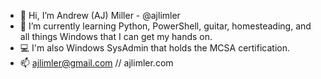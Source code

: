 - 👋 Hi, I’m Andrew (AJ) Miller - @ajlimler
- 🌱 I’m currently learning Python, PowerShell, guitar, homesteading, and all things Windows that I can get my hands on.
- 💻 I'm also Windows SysAdmin that holds the MCSA certification.
- 📫 ajlimler@gmail.com // ajlimler.com

<!---
ajlimler/ajlimler is a ✨ special ✨ repository because its `README.md` (this file) appears on your GitHub profile.
You can click the Preview link to take a look at your changes.
--->

